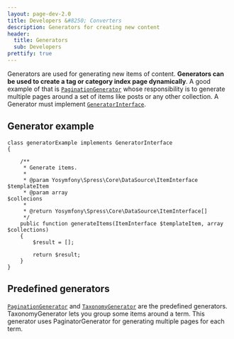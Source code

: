 ```yaml
---
layout: page-dev-2.0
title: Developers &#8250; Converters
description: Generators for creating new content
header: 
  title: Generators
  sub: Developers
prettify: true
---
```

Generators are used for generating new items of content. **Generators can be used to create a
tag or category index page dynamically**. A good example of that is [`PaginationGenerator`](https://github.com/spress/Spress/blob/master/src/Core/ContentManager/Generator/Pagination/PaginationGenerator.php)
whose responsibility is to generate multiple pages around a set of items like posts or any other collection.
A Generator must implement [`GeneratorInterface`](https://github.com/spress/Spress/blob/master/src/Core/ContentManager/Generator/GeneratorInterface.php).

## Generator example

```
class generatorExample implements GeneratorInterface
{
    
    /**
     * Generate items.
     *
     * @param Yosymfony\Spress\Core\DataSource\ItemInterface $templateItem 
     * @param array                                          $collecions
     *
     * @return Yosymfony\Spress\Core\DataSource\ItemInterface[]
     */
    public function generateItems(ItemInterface $templateItem, array $collections)
    {
        $result = [];
        
        return $result;
    }
}
```
## Predefined generators

[`PaginationGenerator`](https://github.com/spress/Spress/blob/master/src/Core/ContentManager/Generator/Pagination/PaginationGenerator.php) and 
[`TaxonomyGenerator`](https://github.com/spress/Spress/blob/master/src/Core/ContentManager/Generator/Taxonomy/TaxonomyGenerator.php) are the predefined generators. TaxonomyGenerator lets you group some items around a term. This generator uses PaginatorGenerator for generating multiple pages for each term.